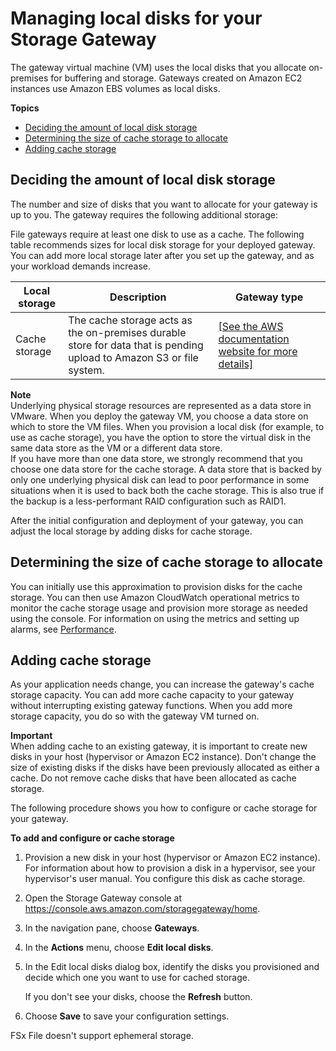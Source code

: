 # Managing local disks for your Storage Gateway<a name="ManagingLocalStorage-common"></a>

The gateway virtual machine \(VM\) uses the local disks that you allocate on\-premises for buffering and storage\. Gateways created on Amazon EC2 instances use Amazon EBS volumes as local disks\. 

**Topics**
+ [Deciding the amount of local disk storage](#decide-local-disks-and-sizes)
+ [Determining the size of cache storage to allocate](#CachedLocalDiskCacheSizing-common)
+ [Adding cache storage](#ConfiguringLocalDiskStorage)

## Deciding the amount of local disk storage<a name="decide-local-disks-and-sizes"></a>

The number and size of disks that you want to allocate for your gateway is up to you\. The gateway requires the following additional storage:

File gateways require at least one disk to use as a cache\. The following table recommends sizes for local disk storage for your deployed gateway\. You can add more local storage later after you set up the gateway, and as your workload demands increase\.


| Local storage | Description | Gateway type | 
| --- | --- | --- | 
| Cache storage | The cache storage acts as the on\-premises durable store for data that is pending upload to Amazon S3 or file system\. |  [\[See the AWS documentation website for more details\]](http://docs.aws.amazon.com/filegateway/latest/filefsxw/ManagingLocalStorage-common.html)  | 

**Note**  
Underlying physical storage resources are represented as a data store in VMware\. When you deploy the gateway VM, you choose a data store on which to store the VM files\. When you provision a local disk \(for example, to use as cache storage\), you have the option to store the virtual disk in the same data store as the VM or a different data store\.  
If you have more than one data store, we strongly recommend that you choose one data store for the cache storage\. A data store that is backed by only one underlying physical disk can lead to poor performance in some situations when it is used to back both the cache storage\. This is also true if the backup is a less\-performant RAID configuration such as RAID1\.

After the initial configuration and deployment of your gateway, you can adjust the local storage by adding disks for cache storage\.

## Determining the size of cache storage to allocate<a name="CachedLocalDiskCacheSizing-common"></a>

You can initially use this approximation to provision disks for the cache storage\. You can then use Amazon CloudWatch operational metrics to monitor the cache storage usage and provision more storage as needed using the console\. For information on using the metrics and setting up alarms, see [Performance](Performance.md)\.

## Adding cache storage<a name="ConfiguringLocalDiskStorage"></a>

As your application needs change, you can increase the gateway's cache storage capacity\. You can add more cache capacity to your gateway without interrupting existing gateway functions\. When you add more storage capacity, you do so with the gateway VM turned on\.

**Important**  
When adding cache to an existing gateway, it is important to create new disks in your host \(hypervisor or Amazon EC2 instance\)\. Don't change the size of existing disks if the disks have been previously allocated as either a cache\. Do not remove cache disks that have been allocated as cache storage\.

 The following procedure shows you how to configure or cache storage for your gateway\.<a name="GatewayWorkingStorageCachedTaskBuffer"></a>

**To add and configure or cache storage**

1. Provision a new disk in your host \(hypervisor or Amazon EC2 instance\)\. For information about how to provision a disk in a hypervisor, see your hypervisor's user manual\. You configure this disk as cache storage\.

1. Open the Storage Gateway console at [https://console\.aws\.amazon\.com/storagegateway/home](https://console.aws.amazon.com/storagegateway/)\.

1. In the navigation pane, choose **Gateways**\.

1. In the **Actions** menu, choose **Edit local disks**\.

1. In the Edit local disks dialog box, identify the disks you provisioned and decide which one you want to use for cached storage\.

   If you don't see your disks, choose the **Refresh** button\.

1. Choose **Save** to save your configuration settings\.

FSx File doesn't support ephemeral storage\.